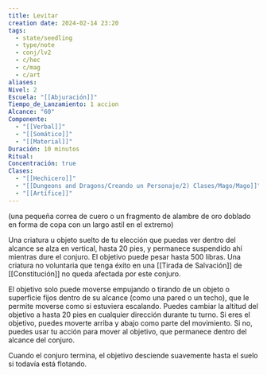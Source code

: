 ```yaml
---
title: Levitar
creation date: 2024-02-14 23:20
tags:
  - state/seedling
  - type/note
  - conj/lv2
  - c/hec
  - c/mag
  - c/art
aliases: 
Nivel: 2
Escuela: "[[Abjuración]]"
Tiempo_de_Lanzamiento: 1 accion
Alcance: "60"
Componente:
  - "[[Verbal]]"
  - "[[Somático]]"
  - "[[Material]]"
Duración: 10 minutos
Ritual: 
Concentración: true
Clases:
  - "[[Hechicero]]"
  - "[[Dungeons and Dragons/Creando un Personaje/2) Clases/Mago/Mago]]"
  - "[[Artífice]]"
---
```

(una pequeña correa de cuero o un fragmento de alambre de oro doblado en forma de copa con un largo astil en el extremo)

Una criatura u objeto suelto de tu elección que puedas ver dentro del alcance se alza en vertical, hasta 20 pies, y permanece suspendido ahí mientras dure el conjuro. El objetivo puede pesar hasta 500 libras. Una criatura no voluntaria que tenga éxito en una [[Tirada de Salvación]] de [[Constitución]] no queda afectada por este conjuro.

El objetivo solo puede moverse empujando o tirando de un objeto o superficie fijos dentro de su alcance (como una pared o un techo), que le permite moverse como si estuviera escalando. Puedes cambiar la altitud del objetivo a hasta 20 pies en cualquier dirección durante tu turno. Si eres el objetivo, puedes moverte arriba y abajo como parte del movimiento. Si no, puedes usar tu acción para mover al objetivo, que permanece dentro del alcance del conjuro.

Cuando el conjuro termina, el objetivo desciende suavemente hasta el suelo si todavía está flotando.